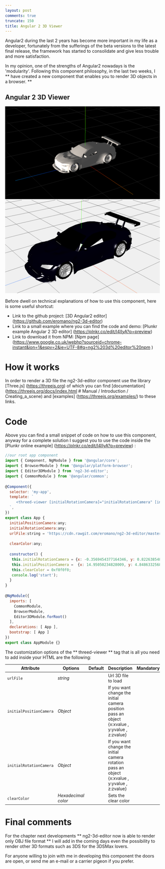 ```yaml
---
layout: post
comments: true
truncate: 150
title: Angular 2 3D Viewer
---
```

Angular2 during the last 2 years has become more important in my life as a developer, fortunately from the sufferings of the beta versions to the latest final release, the framework has started to consolidate and give less trouble and more satisfaction.

In my opinion, one of the strengths of Angular2 nowadays is the 'modularity'. Following this component philosophy, in the last two weeks, I ** have created a new component that enables you to render 3D objects in a browser. **

<div id="gallery">
    <h2>Angular 2 3D Viewer</h2>
    <div class="row">
        <article class="6u 12u$(xsmall) work-item">
            <a href="/images/ng2-3d-editor/ScreenShot1.png" class="image fit thumb"><img src="/images/ng2-3d-editor/ScreenShot1.png" alt="3d viewer angular 2" /></a>
        </article>
            <article class="6u 12u$(xsmall) work-item">
                <a href="/images/ng2-3d-editor/ScreenShot2.png" class="image fit thumb"><img src="/images/ng2-3d-editor/ScreenShot2.png" alt="3d viewer angular 2" /></a>
            </article>
        </div>
</div>

Before dwell on technical explanations of how to use this component, here is some useful shortcut:

* Link to the github project: [3D Angular2 editor] (https://github.com/eromano/ng2-3d-editor)
* Link to a small example where you can find the code and demo: [Plunkr example Angular 2 3D editor] (https://plnkr.co/edit/I4lIyA?p=preview)
* Link to download it from NPM: [Npm page] (https://www.google.co.uk/webhp?sourceid=chrome-instant&ion=1&espv=2&ie=UTF-8#q=ng2%203d%20editor%20npm )

# How it works

In order to render a 3D file the ng2-3d-editor component use the library [Three.js] (https://threejs.org) of which you can find [documentation] (https://threejs.org/docs/index.html # Manual / Introduction / Creating_a_scene) and [examples] (https://threejs.org/examples/) to these links.

# Code

Above you can find a small snippet of code on how to use this component, anyway for a complete solution I suggest you to use the code inside the [Plunkr online example] (https://plnkr.co/edit/I4lIyA?p=preview) :

```javascript
//our root app component
import { Component, NgModule } from '@angular/core';
import { BrowserModule } from '@angular/platform-browser';
import { Editor3DModule } from 'ng2-3d-editor';
import { CommonModule } from '@angular/common';

@Component({
  selector: 'my-app',
  template: `
     <threed-viewer [initialRotationCamera]="initialRotationCamera" [initialPositionCamera]="initialPositionCamera" [urlFile]="urlFile" [clearColor]="clearColor"></threed-viewer>
  `,
})
export class App {
  initialPositionCamera:any;
  initialRotationCamera:any;
  urlFile:string = 'https://cdn.rawgit.com/eromano/ng2-3d-editor/master/examples/obj/car/car.obj';

  clearColor:any;

  constructor() {
   this.initialRotationCamera = {x: -0.3569454377164346, y: 0.8226385481329694, z: 0.2668119404891661};
   this.initialPositionCamera =  {x: 14.95050234828009, y: 4.848633256815587, z: 13.0018215134665};
   this.clearColor = 0xf0f0f0;
   console.log('start');
  }
}

@NgModule({
  imports: [
    CommonModule,
    BrowserModule,
    Editor3DModule.forRoot()
  ],
  declarations: [ App ],
  bootstrap: [ App ]
})
export class AppModule {}
```

The customization options  of the ** threed-viewer **  tag  that is all you need to add inside your HTML are the following:

Attribute     | Options     | Default      | Description | Mandatory
---           | ---         | ---          | ---         | ---
`urlFile`         | *string*    |        |  Url 3D file to load |
`initialPositionCamera`         | *Object*    |        |   If you want change  the initial camera position pass an object {x:xvalue , y:yvalue , z:zvalue}|
`initialRotationCamera`         | *Object*    |        |   If you want change  the initial camera rotation  pass an object {x:xvalue , y:yvalue , z:zvalue}|
`clearColor`         | *Hexadecimal color*    |        |   Sets the clear color |


# Final comments

For the chapter next developments ** ng2-3d-editor now is able to render only OBJ file format  ** I will add in the coming days even the possibility to render other 3D formats such as 3DS for the 3DSMax lovers.

For anyone willing to join with me in developing this component the doors are open, or send me an e-mail or a carrier pigeon if you prefer.
